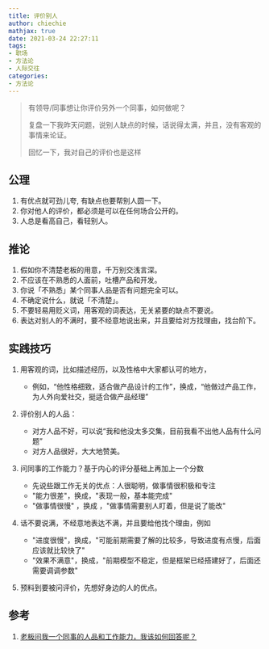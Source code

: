 ```yaml
---
title: 评价别人
author: chiechie
mathjax: true
date: 2021-03-24 22:27:11
tags:
- 职场
- 方法论
- 人际交往
categories:
- 方法论
---
```


> 有领导/同事想让你评价另外一个同事，如何做呢？
>
> 复盘一下我昨天问题，说别人缺点的时候，话说得太满，并且，没有客观的事情来论证。
> 
> 回忆一下，我对自己的评价也是这样

## 公理

1. 有优点就可劲儿夸, 有缺点也要帮别人圆一下。
2. 你对他人的评价，都必须是可以在任何场合公开的。
3. 人总是看高自己，看轻别人。


## 推论

1. 假如你不清楚老板的用意，千万别交浅言深。
2. 不应该在不熟悉的人面前，吐槽产品和开发。
3. 你说「不熟悉」某个同事人品是否有问题完全可以。
4. 不确定说什么，就说「不清楚」。
5. 不要轻易用贬义词，用客观的词表达，无关紧要的缺点不要说。
6. 表达对别人的不满时，要不经意地说出来，并且要给对方找理由，找台阶下。

## 实践技巧

1. 用客观的词，比如描述经历，以及性格中大家都认可的地方，
   - 例如，“他性格细致，适合做产品设计的工作”，换成，“他做过产品工作，为人外向爱社交，挺适合做产品经理”

2. 评价别人的人品：
   
   - 对方人品不好，可以说“我和他没太多交集，目前我看不出他人品有什么问题”
   - 对方人品很好，大大地赞美。

3. 问同事的工作能力？基于内心的评分基础上再加上一个分数
   
    - 先说些跟工作无关的优点：人很聪明，做事情很积极和专注
    - "能力很差"，换成，"表现一般，基本能完成"
    - "做事情很慢" ，换成 ，"做事情需要别人盯着，但是说了能改"
   
4. 话不要说满，不经意地表达不满，并且要给他找个理由，例如 

   - "进度很慢"，换成，"可能前期需要了解的比较多，导致进度有点慢，后面应该就比较快了"
   - "效果不满意"，换成，"前期模型不稳定，但是框架已经搭建好了，后面还需要调调参数"

5. 预料到要被问评价，先想好身边的人的优点。


## 参考
1. [老板问我一个同事的人品和工作能力，我该如何回答呢？](https://www.zhihu.com/question/28649742)